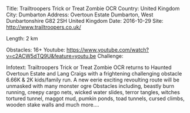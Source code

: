 Title: Trailtroopers Trick or Treat Zombie OCR
Country: United Kingdom
City: Dumbarton
Address: Overtoun Estate Dumbarton, West Dunbartonshire G82 2SH United Kingdom
Date: 2016-10-29
Site: http://www.trailtroopers.co.uk/  

Length: 2 km

Obstacles: 16+
Youtube: https://www.youtube.com/watch?v=c2ACW5dTQ9U&feature=youtu.be
Challenge: 

Infotext: Trailtroopers Trick or Treat Zombie OCR returns to Haunted Overtoun Estate and Lang Craigs with a frightening challenging obstacle 6.66K & 2K kids/family run. A new eerie exciting revoulting route will be unmasked with many monster ogre Obstacles including, beastly burn running, creepy cargo nets, wicked water slides, terror tangles, witches tortured tunnel, maggot mud, pumkin ponds, toad tunnels, cursed climbs, wooden stake walls and much more.... 
